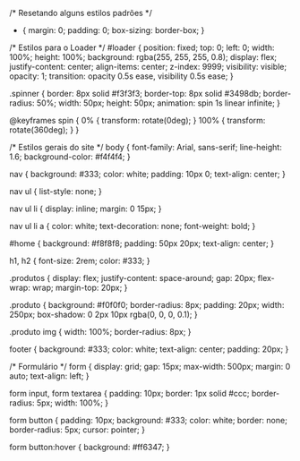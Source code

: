 /* Resetando alguns estilos padrões */
* {
    margin: 0;
    padding: 0;
    box-sizing: border-box;
}

/* Estilos para o Loader */
#loader {
    position: fixed;
    top: 0;
    left: 0;
    width: 100%;
    height: 100%;
    background: rgba(255, 255, 255, 0.8);
    display: flex;
    justify-content: center;
    align-items: center;
    z-index: 9999;
    visibility: visible;
    opacity: 1;
    transition: opacity 0.5s ease, visibility 0.5s ease;
}

.spinner {
    border: 8px solid #f3f3f3;
    border-top: 8px solid #3498db;
    border-radius: 50%;
    width: 50px;
    height: 50px;
    animation: spin 1s linear infinite;
}

@keyframes spin {
    0% { transform: rotate(0deg); }
    100% { transform: rotate(360deg); }
}

/* Estilos gerais do site */
body {
    font-family: Arial, sans-serif;
    line-height: 1.6;
    background-color: #f4f4f4;
}

nav {
    background: #333;
    color: white;
    padding: 10px 0;
    text-align: center;
}

nav ul {
    list-style: none;
}

nav ul li {
    display: inline;
    margin: 0 15px;
}

nav ul li a {
    color: white;
    text-decoration: none;
    font-weight: bold;
}

#home {
    background: #f8f8f8;
    padding: 50px 20px;
    text-align: center;
}

h1, h2 {
    font-size: 2rem;
    color: #333;
}

.produtos {
    display: flex;
    justify-content: space-around;
    gap: 20px;
    flex-wrap: wrap;
    margin-top: 20px;
}

.produto {
    background: #f0f0f0;
    border-radius: 8px;
    padding: 20px;
    width: 250px;
    box-shadow: 0 2px 10px rgba(0, 0, 0, 0.1);
}

.produto img {
    width: 100%;
    border-radius: 8px;
}

footer {
    background: #333;
    color: white;
    text-align: center;
    padding: 20px;
}

/* Formulário */
form {
    display: grid;
    gap: 15px;
    max-width: 500px;
    margin: 0 auto;
    text-align: left;
}

form input, form textarea {
    padding: 10px;
    border: 1px solid #ccc;
    border-radius: 5px;
    width: 100%;
}

form button {
    padding: 10px;
    background: #333;
    color: white;
    border: none;
    border-radius: 5px;
    cursor: pointer;
}

form button:hover {
    background: #ff6347;
}

